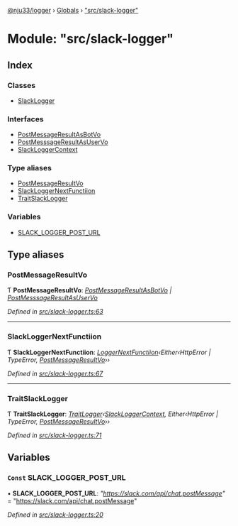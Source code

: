 [@nju33/logger](../README.md) › [Globals](../globals.md) › ["src/slack-logger"](_src_slack_logger_.md)

# Module: "src/slack-logger"

## Index

### Classes

* [SlackLogger](../classes/_src_slack_logger_.slacklogger.md)

### Interfaces

* [PostMessageResultAsBotVo](../interfaces/_src_slack_logger_.postmessageresultasbotvo.md)
* [PostMesssageResultAsUserVo](../interfaces/_src_slack_logger_.postmesssageresultasuservo.md)
* [SlackLoggerContext](../interfaces/_src_slack_logger_.slackloggercontext.md)

### Type aliases

* [PostMessageResultVo](_src_slack_logger_.md#postmessageresultvo)
* [SlackLoggerNextFunctiion](_src_slack_logger_.md#slackloggernextfunctiion)
* [TraitSlackLogger](_src_slack_logger_.md#traitslacklogger)

### Variables

* [SLACK_LOGGER_POST_URL](_src_slack_logger_.md#const-slack_logger_post_url)

## Type aliases

###  PostMessageResultVo

Ƭ **PostMessageResultVo**: *[PostMessageResultAsBotVo](../interfaces/_src_slack_logger_.postmessageresultasbotvo.md) | [PostMesssageResultAsUserVo](../interfaces/_src_slack_logger_.postmesssageresultasuservo.md)*

*Defined in [src/slack-logger.ts:63](https://github.com/nju33/logger/blob/4563674/src/slack-logger.ts#L63)*

___

###  SlackLoggerNextFunctiion

Ƭ **SlackLoggerNextFunctiion**: *[LoggerNextFunctiion](_src_logger_.md#loggernextfunctiion)‹Either‹HttpError | TypeError, [PostMessageResultVo](_src_slack_logger_.md#postmessageresultvo)››*

*Defined in [src/slack-logger.ts:67](https://github.com/nju33/logger/blob/4563674/src/slack-logger.ts#L67)*

___

###  TraitSlackLogger

Ƭ **TraitSlackLogger**: *[TraitLogger](../interfaces/_src_logger_.traitlogger.md)‹[SlackLoggerContext](../interfaces/_src_slack_logger_.slackloggercontext.md), Either‹HttpError | TypeError, [PostMessageResultVo](_src_slack_logger_.md#postmessageresultvo)››*

*Defined in [src/slack-logger.ts:71](https://github.com/nju33/logger/blob/4563674/src/slack-logger.ts#L71)*

## Variables

### `Const` SLACK_LOGGER_POST_URL

• **SLACK_LOGGER_POST_URL**: *"https://slack.com/api/chat.postMessage"* = "https://slack.com/api/chat.postMessage"

*Defined in [src/slack-logger.ts:20](https://github.com/nju33/logger/blob/4563674/src/slack-logger.ts#L20)*
